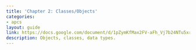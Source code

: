 ```yaml
---
title: 'Chapter 2: Classes/Objects'
categories:
- apcs
layout: guide
link: https://docs.google.com/document/d/1pZymKfMax2FV-aFh_Vj7b24NTu5xrUhKj9dOicv-X3g/
description: Objects, classes, data types.
---
```


